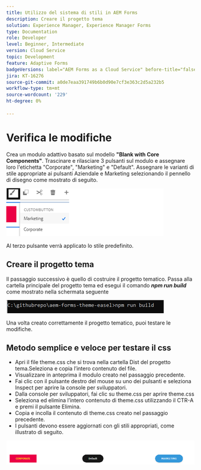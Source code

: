 ```yaml
---
title: Utilizzo del sistema di stili in AEM Forms
description: Creare il progetto tema
solution: Experience Manager, Experience Manager Forms
type: Documentation
role: Developer
level: Beginner, Intermediate
version: Cloud Service
topic: Development
feature: Adaptive Forms
badgeVersions: label="AEM Forms as a Cloud Service" before-title="false"
jira: KT-16276
source-git-commit: a0de7eaa391749b6b0d90e7cf3e363c2d5a232b5
workflow-type: tm+mt
source-wordcount: '229'
ht-degree: 0%

---
```



# Verifica le modifiche

Crea un modulo adattivo basato sul modello **&quot;Blank with Core Components&quot;**. Trascinare e rilasciare 3 pulsanti sul modulo e assegnare loro l&#39;etichetta &quot;Corporate&quot;, &quot;Marketing&quot; e &quot;Default&quot;.
Assegnare le varianti di stile appropriate ai pulsanti Aziendale e Marketing selezionando il pennello di disegno come mostrato di seguito.

![stili](assets/marketing-variation.png)

Al terzo pulsante verrà applicato lo stile predefinito.

## Creare il progetto tema

Il passaggio successivo è quello di costruire il progetto tematico. Passa alla cartella principale del progetto tema ed esegui il comando _**npm run build**_ come mostrato nella schermata seguente

![build-theme](assets/build-theme.png)

Una volta creato correttamente il progetto tematico, puoi testare le modifiche.

## Metodo semplice e veloce per testare il css

* Apri il file theme.css che si trova nella cartella Dist del progetto tema.Seleziona e copia l’intero contenuto del file.
* Visualizzare in anteprima il modulo creato nel passaggio precedente.
* Fai clic con il pulsante destro del mouse su uno dei pulsanti e seleziona Inspect per aprire la console per sviluppatori.
* Dalla console per sviluppatori, fai clic su theme.css per aprire theme.css
* Seleziona ed elimina l’intero contenuto di theme.css utilizzando il CTR-A e premi il pulsante Elimina.
* Copia e incolla il contenuto di theme.css creato nel passaggio precedente.
* I pulsanti devono essere aggiornati con gli stili appropriati, come illustrato di seguito.

![pulsanti finali](assets/final-state-buttons.png)

